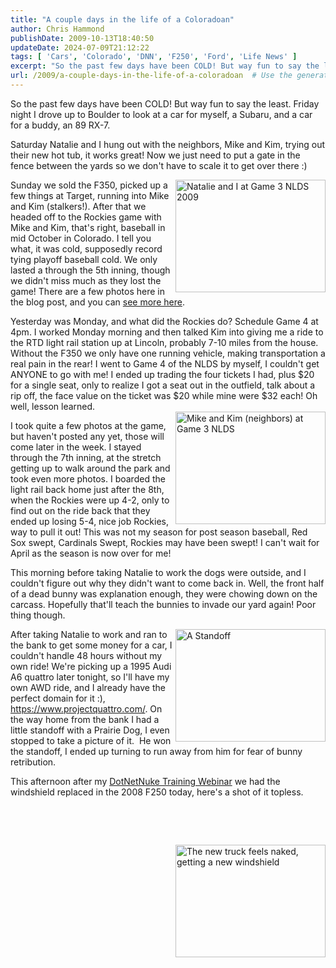 ```yaml
---
title: "A couple days in the life of a Coloradoan"
author: Chris Hammond
publishDate: 2009-10-13T18:40:50
updateDate: 2024-07-09T21:12:22
tags: [ 'Cars', 'Colorado', 'DNN', 'F250', 'Ford', 'Life News' ]
excerpt: "So the past few days have been COLD! But way fun to say the least. Friday night I drove up to Boulder to look at a car for myself, a Subaru, and a car for a buddy, an 89 RX-7.  Saturday Natalie and I hung out with the neighbors, Mike and Kim, trying out their new hot tub, it works great! Now we just need to put a gate in the fence between the yards so we don't have to scale it to get over there :) "
url: /2009/a-couple-days-in-the-life-of-a-coloradoan  # Use the generated URL with year
---
```

<p>So the past few days have been COLD! But way fun to say the least. Friday night I drove up to Boulder to look at a car for myself, a Subaru, and a car for a buddy, an 89 RX-7.</p>  <p>Saturday Natalie and I hung out with the neighbors, Mike and Kim, trying out their new hot tub, it works great! Now we just need to put a gate in the fence between the yards so we don't have to scale it to get over there :)</p>  <p><a href="https://www.flickr.com/photos/chammond/4009836094/"><img align="right" alt="Natalie and I at Game 3 NLDS 2009" height="180" src="https://farm3.static.flickr.com/2488/4009836094_537c21fd83_m.jpg" width="240" /></a>Sunday we sold the F350, picked up a few things at Target, running into Mike and Kim (stalkers!). After that we headed off to the Rockies game with Mike and Kim, that's right, baseball in mid October in Colorado. I tell you what, it was cold, supposedly record tying playoff baseball cold. We only lasted a through the 5th inning, though we didn't miss much as they lost the game! There are a few photos here in the blog post, and you can <a href="https://www.flickr.com/photos/chammond/sets/72157622579948084/" target="_blank">see more here</a>.</p>  <p>Yesterday was Monday, and what did the Rockies do? Schedule Game 4 at 4pm. I worked Monday morning and then talked Kim into giving me a ride to the RTD light rail station up at Lincoln, probably 7-10 miles from the house. Without the F350 we only have one running vehicle, making transportation a real pain in the rear! I went to Game 4 of the NLDS by myself, I couldn't get ANYONE to go with me! I ended up trading the four tickets I had, plus $20 for a single seat, only to realize I got a seat out in the outfield, talk about a rip off, the face value on the ticket was $20 while mine were $32 each! Oh well, lesson learned.&nbsp;<br clear="all" /> <a href="https://www.flickr.com/photos/chammond/4009836698/"><img align="right" alt="Mike and Kim (neighbors) at Game 3 NLDS" height="180" src="https://farm3.static.flickr.com/2476/4009836698_29a328d63b_m.jpg" style="display: inline; margin-left: 0px; margin-right: 0px" width="240" /></a></p>  <p>I took quite a few photos at the game, but haven't posted any yet, those will come later in the week. I stayed through the 7th inning, at the stretch getting up to walk around the park and took even more photos. I boarded the light rail back home just after the 8th, when the Rockies were up 4-2, only to find out on the ride back that they ended up losing 5-4, nice job Rockies, way to pull it out! This was not my season for post season baseball, Red Sox swept, Cardinals Swept, Rockies may have been swept! I can't wait for April as the season is now over for me!</p>  <p>This morning before taking Natalie to work the dogs were outside, and I couldn't figure out why they didn't want to come back in. Well, the front half of a dead bunny was explanation enough, they were chowing down on the carcass. Hopefully that'll teach the bunnies to invade our yard again! Poor thing though.</p>  <p><a href="https://www.flickr.com/photos/chammond/4009790632/"><img align="right" alt="A Standoff" height="180" src="https://farm3.static.flickr.com/2543/4009790632_8d0da5614b_m.jpg" style="display: inline; margin-left: 0px; margin-right: 0px" width="240" /></a>After taking Natalie to work and ran to the bank to get some money for a car, I couldn't handle 48 hours without my own ride! We're picking up a 1995 Audi A6 quattro later tonight, so I'll have my own AWD ride, and I already have the perfect domain for it :), <a href="https://www.projectquattro.com/">https://www.projectquattro.com/</a>. On the way home from the bank I had a little standoff with a Prairie Dog, I even stopped to take a picture of it.&nbsp; He won the standoff, I ended up turning to run away from him for fear of bunny retribution.&nbsp;</p>  <p>This afternoon after my <a href="https://www.christoc.com/dotnetnuke/consulting" target="_blank">DotNetNuke Training Webinar</a> we had the windshield replaced in the 2008 F250 today, here's a shot of it topless.</p>  <p>&nbsp;</p>  <p>&nbsp;</p>  <p><a href="https://www.flickr.com/photos/chammond/4008878039/"><img align="right" alt="The new truck feels naked, getting a new windshield" height="180" src="https://farm4.static.flickr.com/3490/4008878039_9972ebbd3d_m.jpg" style="display: inline; margin-left: 0px; margin-right: 0px" width="240" /></a></p> 
